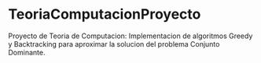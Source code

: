 # TeoriaComputacionProyecto
Proyecto de Teoria de Computacion: Implementacion de algoritmos Greedy y Backtracking para aproximar la solucion del problema Conjunto Dominante.
